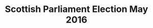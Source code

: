 ---
schema: default
title: Scottish Parliament Election May 2016
organization: Renfrewshire Council
notes: Renfrewshire South and Renfrewshire North Scottish Parliamnet Election results 5 May 2016.
resources:

  - name: Scottish Parliament Election May 2016 TABLE
  - url: 
  - format: TABLE

license: 
category:

  - Open Data

  - Renfrewshire

  - Democracy and Governance


  - 

maintainer: Tim Wisniewski
maintainer_email: tim@timwis.com
---